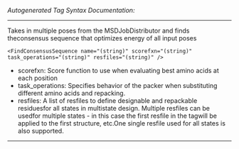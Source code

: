 _Autogenerated Tag Syntax Documentation:_

---
Takes in multiple poses from the MSDJobDistributor and finds theconsensus sequence that optimizes energy of all input poses

```
<FindConsensusSequence name="(string)" scorefxn="(string)" task_operations="(string)" resfiles="(string)" />
```

-   scorefxn: Score function to use when evaluating best amino acids at each position
-   task_operations: Specifies behavior of the packer when substituting different amino acids and repacking.
-   resfiles: A list of resfiles to define designable and repackable residuesfor all states in multistate design. Multiple resfiles can be usedfor multiple states - in this case the first resfile in the tagwill be applied to the first structure, etc.One single resfile used for all states is also supported.

---
